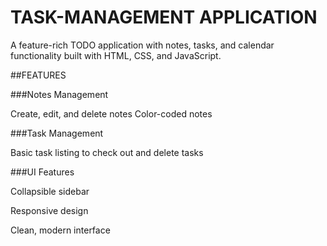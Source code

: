 # TASK-MANAGEMENT APPLICATION

A feature-rich TODO application with notes, tasks, and calendar functionality built with HTML, CSS, and JavaScript.

##FEATURES

###Notes Management

Create, edit, and delete notes
Color-coded notes

###Task Management

Basic task listing 
to check out and delete tasks

###UI Features

Collapsible sidebar

Responsive design

Clean, modern interface
